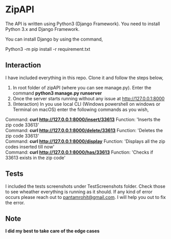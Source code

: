 ZipAPI
======

The API is written using Python3 (Django Framework). You need to install Python 3.x and Django Framework.

You can install Django by using the command,

Python3 -m pip install -r requirement.txt

Interaction
-----

I have included everything in this repo. Clone it and follow the steps below,

1. In root folder of zipAPI (where you can see manage.py). Enter the command **python3 manage.py runserver**
2. Once the server starts running without any issue at http://127.0.0.1:8000
3. (Interaction) In you use local CLI (Windows powershell on windows or Terminal on macOS) enter the following commands as you wish,

Command: **curl http://127.0.0.1:8000/insert/33613** Function: 'Inserts the zip code 33613' <br/>
Command: **curl http://127.0.0.1:8000/delete/33613** Function: 'Deletes the zip code 33613' <br/>
Command: **curl http://127.0.0.1:8000/display** Function: 'Displays all the zip codes inserted till now' <br/>
Command: **curl http://127.0.0.1:8000/has/33613** Function: 'Checks if 33613 exists in the zip code'<br/>

Tests
-----

I included the tests screenshots under TestScreenshots folder. Check those to see wheather everything is running as it should. If any kind of error occurs please reach out to pantamrohit@gmail.com. I will help you out to fix the error. 

Note
-----

**I did my best to take care of the edge cases**

